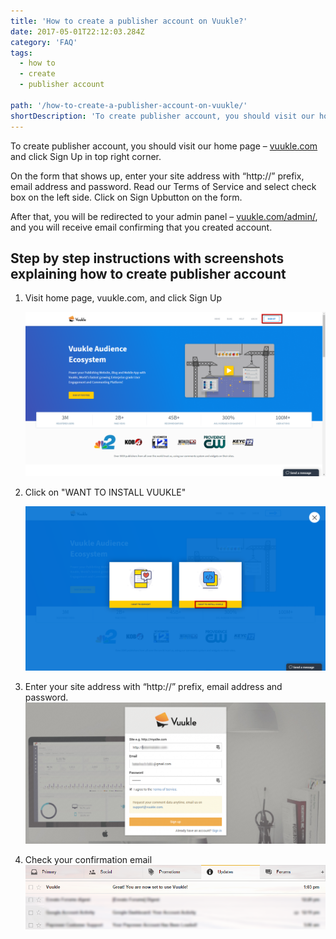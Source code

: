 ```yaml
---
title: 'How to create a publisher account on Vuukle?'
date: 2017-05-01T22:12:03.284Z
category: 'FAQ'
tags:
  - how to
  - create
  - publisher account

path: '/how-to-create-a-publisher-account-on-vuukle/'
shortDescription: 'To create publisher account, you should visit our home page – vuukle.com and click Sign Up in top right corner.'
---
```


To create publisher account, you should visit our home page – [vuukle.com](http://vuukle.com/) and click Sign Up in top right corner.

On the form that shows up, enter your site address with “http://” prefix, email address and password. Read our Terms of Service and select check box on the left side. Click on Sign Upbutton on the form.

After that, you will be redirected to your admin panel – [vuukle.com/admin/](http://vuukle.com/admin/), and you will receive email confirming that you created account.

## Step by step instructions with screenshots explaining how to create publisher account

1. Visit home page, vuukle.com, and click Sign Up

   ![publisher-account-01](img-1.png)

2. Click on "WANT TO INSTALL VUUKLE"

   ![publisher-account-02](img-2.png)

3. Enter your site address with “http://” prefix, email address and password.
   ![publisher-account-03](img-3.png)

4. Check your confirmation email
   ![publisher-account-04](img-4.png)
